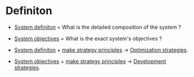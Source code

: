 # Definiton
 * [System definiton](https://github.com/esteem8app/esteem8app.github.io/blob/master/docs/work-the-system/definition/system-definition.md) = What is the detailed composition of the system ?
 * [System objectives](https://github.com/esteem8app/esteem8app.github.io/blob/master/docs/work-the-system/definition/system-objectives.md) = What is the exact system's objectives ?


* [System definiton](https://github.com/esteem8app/esteem8app.github.io/blob/master/docs/work-the-system/definition/system-definition.md) + [make strategy principles](https://github.com/esteem8app/esteem8app.github.io/blob/master/docs/work-the-system/tools/make-strategy-principles.md) -> [Optimization strategies](https://github.com/esteem8app/esteem8app.github.io/tree/master/docs/work-the-system/strategies/optimization-strategies).
* [System objectives](https://github.com/esteem8app/esteem8app.github.io/blob/master/docs/work-the-system/definition/system-objectives.md) + [make strategy principles](https://github.com/esteem8app/esteem8app.github.io/blob/master/docs/work-the-system/tools/make-strategy-principles.md) -> [Development strategies](https://github.com/esteem8app/esteem8app.github.io/tree/master/docs/work-the-system/strategies/development-strategies).
